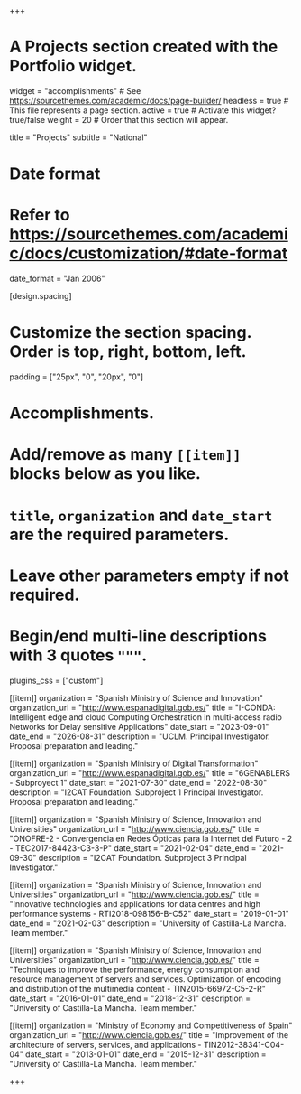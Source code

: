 +++
# A Projects section created with the Portfolio widget.
widget = "accomplishments"  # See https://sourcethemes.com/academic/docs/page-builder/
headless = true  # This file represents a page section.
active = true  # Activate this widget? true/false
weight = 20  # Order that this section will appear.

title = "Projects"
subtitle = "National"

# Date format
#   Refer to https://sourcethemes.com/academic/docs/customization/#date-format
date_format = "Jan 2006"

[design.spacing]
  # Customize the section spacing. Order is top, right, bottom, left.
  padding = ["25px", "0", "20px", "0"]

# Accomplishments.
#   Add/remove as many `[[item]]` blocks below as you like.
#   `title`, `organization` and `date_start` are the required parameters.
#   Leave other parameters empty if not required.
#   Begin/end multi-line descriptions with 3 quotes `"""`.

plugins_css = ["custom"]

[[item]]
  organization = "Spanish Ministry of Science and Innovation"
  organization_url = "http://www.espanadigital.gob.es/"
  title = "I-CONDA: Intelligent edge and cloud Computing Orchestration in multi-access radio Networks for Delay sensitive Applications"
  date_start = "2023-09-01"
  date_end = "2026-08-31"
  description = "UCLM. Principal Investigator. Proposal preparation and leading."

[[item]]
  organization = "Spanish Ministry of Digital Transformation"
  organization_url = "http://www.espanadigital.gob.es/"
  title = "6GENABLERS - Subproyect 1"
  date_start = "2021-07-30"
  date_end = "2022-08-30"
  description = "I2CAT Foundation. Subproject 1 Principal Investigator. Proposal preparation and leading."

[[item]]
  organization = "Spanish Ministry of Science, Innovation and Universities"
  organization_url = "http://www.ciencia.gob.es/"
  title = "ONOFRE-2 - Convergencia en Redes Ópticas para la Internet del Futuro - 2 - TEC2017-84423-C3-3-P"
  date_start = "2021-02-04"
  date_end = "2021-09-30"
  description = "I2CAT Foundation. Subproject 3 Principal Investigator."

[[item]]
  organization = "Spanish Ministry of Science, Innovation and Universities"
  organization_url = "http://www.ciencia.gob.es/"
  title = "Innovative technologies and applications for data centres and high performance systems - RTI2018-098156-B-C52"
  date_start = "2019-01-01"
  date_end = "2021-02-03"
  description = "University of Castilla-La Mancha. Team member."

[[item]]
  organization = "Spanish Ministry of Science, Innovation and Universities"
  organization_url = "http://www.ciencia.gob.es/"
  title = "Techniques to improve the performance, energy consumption and resource management of servers and services. Optimization of encoding and distribution of the multimedia content - TIN2015-66972-C5-2-R"
  date_start = "2016-01-01"
  date_end = "2018-12-31"
  description = "University of Castilla-La Mancha. Team member."

[[item]]
  organization = "Ministry of Economy and Competitiveness of Spain"
  organization_url = "http://www.ciencia.gob.es/"
  title = "Improvement of the architecture of servers, services, and applications - TIN2012-38341-C04-04"
  date_start = "2013-01-01"
  date_end = "2015-12-31"
  description = "University of Castilla-La Mancha. Team member."

+++
